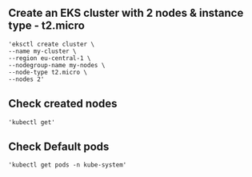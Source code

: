 ## Create an EKS cluster with 2 nodes & instance type - t2.micro
    'eksctl create cluster \
    --name my-cluster \
    --region eu-central-1 \
    --nodegroup-name my-nodes \
    --node-type t2.micro \
    --nodes 2'

## Check created nodes
    'kubectl get' 
    
## Check Default pods
    'kubectl get pods -n kube-system'
